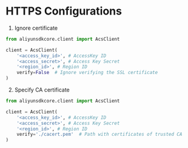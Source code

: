 # HTTPS Configurations
1. Ignore certificate 

```python
from aliyunsdkcore.client import AcsClient

client = AcsClient(
    '<access_key_id>', # AccessKey ID
    '<access_secret>', # Access Key Secret
    '<region_id>', # Region ID
    verify=False  # Ignore verifying the SSL certificate
)
```

2. Specify CA certificate
```python
from aliyunsdkcore.client import AcsClient

client = AcsClient(
    '<access_key_id>', # AccessKey ID
    '<access_secret>', # Access Key Secret
    '<region_id>', # Region ID
    verify='./cacert.pem'  # Path with certificates of trusted CA
)
```